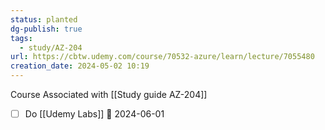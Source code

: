 ```yaml
---
status: planted
dg-publish: true
tags:
  - study/AZ-204
url: https://cbtw.udemy.com/course/70532-azure/learn/lecture/7055480
creation_date: 2024-05-02 10:19
---
```

Course Associated with  [[Study guide AZ-204]]
- [ ] Do [[Udemy Labs]] 📅 2024-06-01